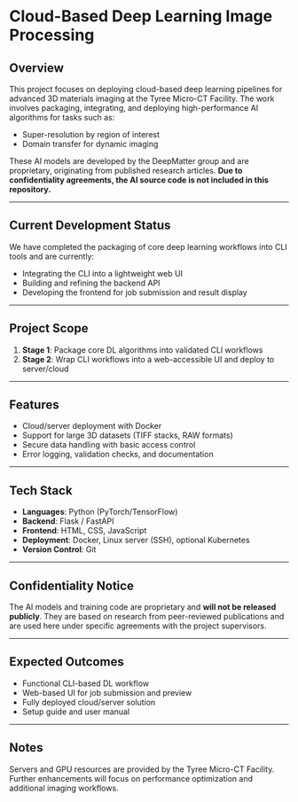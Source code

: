 # Cloud-Based Deep Learning Image Processing

## Overview

This project focuses on deploying cloud-based deep learning pipelines for advanced 3D materials imaging at the Tyree Micro-CT Facility. The work involves packaging, integrating, and deploying high-performance AI algorithms for tasks such as:

* Super-resolution by region of interest
* Domain transfer for dynamic imaging

These AI models are developed by the DeepMatter group and are proprietary, originating from published research articles. **Due to confidentiality agreements, the AI source code is not included in this repository.**

---

## Current Development Status

We have completed the packaging of core deep learning workflows into CLI tools and are currently:

* Integrating the CLI into a lightweight web UI
* Building and refining the backend API
* Developing the frontend for job submission and result display

---

## Project Scope

1. **Stage 1**: Package core DL algorithms into validated CLI workflows
2. **Stage 2**: Wrap CLI workflows into a web-accessible UI and deploy to server/cloud

---

## Features

* Cloud/server deployment with Docker
* Support for large 3D datasets (TIFF stacks, RAW formats)
* Secure data handling with basic access control
* Error logging, validation checks, and documentation

---

## Tech Stack

* **Languages**: Python (PyTorch/TensorFlow)
* **Backend**: Flask / FastAPI
* **Frontend**: HTML, CSS, JavaScript
* **Deployment**: Docker, Linux server (SSH), optional Kubernetes
* **Version Control**: Git

---

## Confidentiality Notice

The AI models and training code are proprietary and **will not be released publicly**. They are based on research from peer-reviewed publications and are used here under specific agreements with the project supervisors.

---

## Expected Outcomes

* Functional CLI-based DL workflow
* Web-based UI for job submission and preview
* Fully deployed cloud/server solution
* Setup guide and user manual

---

## Notes

Servers and GPU resources are provided by the Tyree Micro-CT Facility. Further enhancements will focus on performance optimization and additional imaging workflows.
